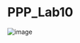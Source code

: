 # PPP_Lab10
![image](https://github.com/Yaroslavlazarenko/PPP_Lab10/assets/93127105/20bf2911-743d-4f6b-8e74-ba38fe30041e)

